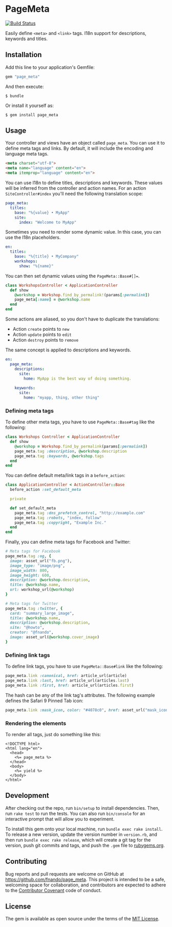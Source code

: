 # PageMeta

[![Build Status](https://travis-ci.org/fnando/page_meta.svg?branch=master)](https://travis-ci.org/fnando/page_meta)

Easily define `<meta>` and `<link>` tags. I18n support for descriptions, keywords and titles.

## Installation

Add this line to your application's Gemfile:

```ruby
gem "page_meta"
```

And then execute:

    $ bundle

Or install it yourself as:

    $ gem install page_meta

## Usage

Your controller and views have an object called `page_meta`. You can use it to define meta tags and links. By default, it will include the encoding and language meta tags.

```html
<meta charset="utf-8">
<meta name="language" content="en">
<meta itemprop="language" content="en">
```

You can use I18n to define titles, descriptions and keywords. These values will be inferred from the controller and action names. For an action `SiteController#index` you'll need the following translation scope:

```yaml
page_meta:
  titles:
    base: "%{value} • MyApp"
    site:
      index: "Welcome to MyApp"
```

Sometimes you need to render some dynamic value. In this case, you can use the I18n placeholders.

```yaml
en:
  titles:
    base: "%{title} • MyCompany"
    workshops:
      show: "%{name}"
```

You can then set dynamic values using the `PageMeta::Base#[]=`.

```ruby
class WorkshopsController < ApplicationController
  def show
    @workshop = Workshop.find_by_permalink!(params[:permalink])
    page_meta[:name] = @workshop.name
  end
end
```

Some actions are aliased, so you don't have to duplicate the translations:

* Action `create` points to `new`
* Action `update` points to `edit`
* Action `destroy` points to `remove`

The same concept is applied to descriptions and keywords.

```yaml
en:
  page_meta:
    descriptions:
      site:
        home: MyApp is the best way of doing something.
    
    keywords:
      site:
        home: "myapp, thing, other thing"
```

### Defining meta tags

To define other meta tags, you have to use `PageMeta::Base#tag` like the following:

```ruby
class Workshops Controller < ApplicationController
  def show
    @workshop = Workshop.find_by_permalink(params[:permalink])
    page_meta.tag :description, @workshop.description
    page_meta.tag :keywords, @workshop.tags
  end
end
```

You can define default meta/link tags in a `before_action`:

```ruby
class ApplicationController < ActionController::Base
  before_action :set_default_meta

  private

  def set_default_meta
    page_meta.tag :dns_prefetch_control, "http://example.com"
    page_meta.tag :robots, "index, follow"
    page_meta.tag :copyright, "Example Inc."
  end
end
```

Finally, you can define meta tags for Facebook and Twitter:

```ruby
# Meta tags for Facebook
page_meta.tag :og, {
  image: asset_url("fb.png"),
  image_type: "image/png",
  image_width: 800,
  image_height: 600,
  description: @workshop.description,
  title: @workshop.name,
  url: workshop_url(@workshop)
}

# Meta tags for Twitter
page_meta.tag :twitter, {
  card: "summary_large_image",
  title: @workshop.name,
  description: @workshop.description,
  site: "@howto",
  creator: "@fnando",
  image: asset_url(@workshop.cover_image)
}
```

### Defining link tags

To define link tags, you have to use `PageMeta::Base#link` like the following:

```ruby
page_meta.link :canonical, href: article_url(article)
page_meta.link :last, href: article_url(articles.last)
page_meta.link :first, href: article_url(articles.first)
```

The hash can be any of the link tag's attributes. The following example defines the Safari 9 Pinned Tab icon:

```ruby
page_meta.link :mask_icon, color: "#4078c0", href: asset_url("mask_icon.svg")
```

### Rendering the elements

To render all tags, just do something like this:

```erb
<!DOCTYPE html>
<html lang="en">
  <head>
    <%= page_meta %>
  </head>
  <body>
    <%= yield %>
  </body>
</html>
```

## Development

After checking out the repo, run `bin/setup` to install dependencies. Then, run `rake test` to run the tests. You can also run `bin/console` for an interactive prompt that will allow you to experiment.

To install this gem onto your local machine, run `bundle exec rake install`. To release a new version, update the version number in `version.rb`, and then run `bundle exec rake release`, which will create a git tag for the version, push git commits and tags, and push the `.gem` file to [rubygems.org](https://rubygems.org).

## Contributing

Bug reports and pull requests are welcome on GitHub at https://github.com/fnando/page_meta. This project is intended to be a safe, welcoming space for collaboration, and contributors are expected to adhere to the [Contributor Covenant](contributor-covenant.org) code of conduct.


## License

The gem is available as open source under the terms of the [MIT License](http://opensource.org/licenses/MIT).
